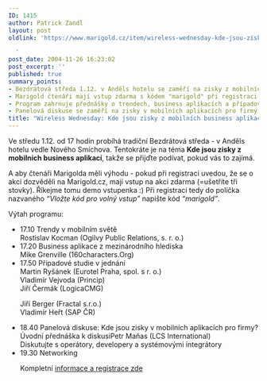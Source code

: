 ```yaml
---
ID: 1415
author: Patrick Zandl
layout: post
oldlink: 'https://www.marigold.cz/item/wireless-wednesday-kde-jsou-zisky-z-mobilnich-business-aplikaci

  '
post_date: 2004-11-26 16:23:02
post_excerpt: ''
published: true
summary_points:
- Bezdrátová středa 1.12. v Anděls hotelu se zaměří na zisky z mobilních aplikací.
- Marigold čtenáři mají vstup zdarma s kódem "marigold" při registraci.
- Program zahrnuje přednášky o trendech, business aplikacích a případové studie.
- Panelová diskuse se zaměří na zisky v mobilních aplikacích pro firmy.
title: "Wireless Wednesday: Kde jsou zisky z mobilních business aplikací?"
---
```


<p>
Ve středu 1.12. od 17 hodin probíhá tradiční Bezdrátová středa - v Anděls hotelu vedle Nového Smíchova. Tentokráte je na téma <b>Kde jsou zisky z mobilních business aplikací</b>, takže se přijďte podívat, pokud vás to zajímá. </p>

<p>
A aby čtenáři Marigolda měli výhodu - pokud při registraci uvedou, že se o akci dozvěděli na Marigold.cz, mají vstup na akci zdarma (=ušetříte tři stovky). Říkejme tomu demo vstupenka :) Při registraci tedy do políčka nazvaného <i>&#8220;Vložte kód pro volný vstup&#8221;</i> napište kód <i>&#8220;marigold&#8221;</i>.</p>

<p>
Výtah programu:</p>

<ul>
<li>17.10 	Trendy v mobilním světě<br>
Rostislav Kocman (Ogilvy Public Relations, s. r. o.)</li>
<li>17.20 	Business aplikace z mezinárodního hlediska<br>
Mike Grenville (160characters.Org)</li>
<li>17.50 	Případové studie v jednání<br>
Martin Ryšánek (Eurotel Praha, spol. s r. o.)<br>
Vladimír Vejvoda (Princip)<br>
Jiří Čermák (LogicaCMG)<br></p>

<p>
Jiří Berger (Fractal s.r.o.)<br>
Vladimír Heřt (SAP ČR)</li>
<li>18.40 	Panelová diskuse: Kde jsou zisky v mobilních aplikacích pro firmy?<br>
Úvodní přednáška k diskusiPetr Maňas (LCS International)<br>
Diskutujte s operátory, developery a systémovými integrátory</li>
<li>19.30 	Networking</li>
<p>
Kompletní <a href="http://www.tuesday.cz/detailAkce.aspx?id=203">informace a registrace zde</a>
</p>